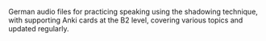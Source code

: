German audio files for practicing speaking using the shadowing technique, with supporting Anki cards at the B2 level, covering various topics and updated regularly.
